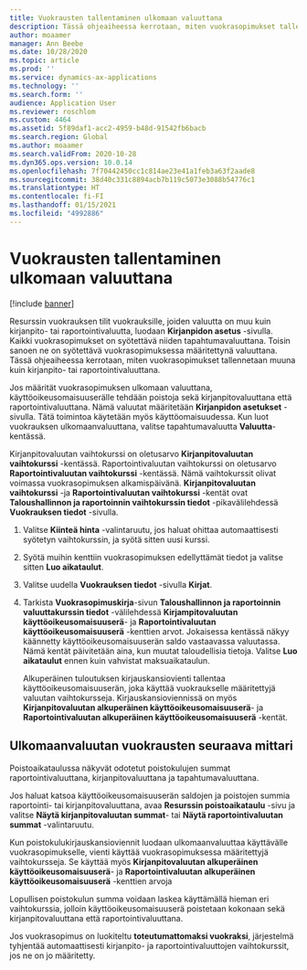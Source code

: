 ```yaml
---
title: Vuokrausten tallentaminen ulkomaan valuuttana
description: Tässä ohjeaiheessa kerrotaan, miten vuokrasopimukset tallennetaan muuna kuin kirjanpito- tai raportointivaluuttana.
author: moaamer
manager: Ann Beebe
ms.date: 10/28/2020
ms.topic: article
ms.prod: ''
ms.service: dynamics-ax-applications
ms.technology: ''
ms.search.form: ''
audience: Application User
ms.reviewer: roschlom
ms.custom: 4464
ms.assetid: 5f89daf1-acc2-4959-b48d-91542fb6bacb
ms.search.region: Global
ms.author: moaamer
ms.search.validFrom: 2020-10-28
ms.dyn365.ops.version: 10.0.14
ms.openlocfilehash: 7f70442450cc1c814ae23e41a1feb3a63f2aade8
ms.sourcegitcommit: 38d40c331c8894acb7b119c5073e3088b54776c1
ms.translationtype: HT
ms.contentlocale: fi-FI
ms.lasthandoff: 01/15/2021
ms.locfileid: "4992886"
---
```

# <a name="record-leases-in-foreign-currencies"></a>Vuokrausten tallentaminen ulkomaan valuuttana

[!include [banner](../includes/banner.md)]

Resurssin vuokrauksen tilit vuokrauksille, joiden valuutta on muu kuin kirjanpito- tai raportointivaluutta, luodaan **Kirjanpidon asetus** -sivulla. Kaikki vuokrasopimukset on syötettävä niiden tapahtumavaluuttana. Toisin sanoen ne on syötettävä vuokrasopimuksessa määritettynä valuuttana. Tässä ohjeaiheessa kerrotaan, miten vuokrasopimukset tallennetaan muuna kuin kirjanpito- tai raportointivaluuttana.

Jos määrität vuokrasopimuksen ulkomaan valuuttana, käyttöoikeusomaisuuserälle tehdään poistoja sekä kirjanpitovaluuttana että raportointivaluuttana. Nämä valuutat määritetään **Kirjanpidon asetukset** -sivulla. Tätä toimintoa käytetään myös käyttöomaisuudessa. Kun luot vuokrauksen ulkomaanvaluuttana, valitse tapahtumavaluutta **Valuutta**-kentässä.

Kirjanpitovaluutan vaihtokurssi on oletusarvo **Kirjanpitovaluutan vaihtokurssi** -kentässä. Raportointivaluutan vaihtokurssi on oletusarvo **Raportointivaluutan vaihtokurssi** -kentässä. Nämä vaihtokurssit olivat voimassa vuokrasopimuksen alkamispäivänä. **Kirjanpitovaluutan vaihtokurssi** -ja **Raportointivaluutan vaihtokurssi** -kentät ovat **Taloushallinnon ja raportoinnin vaihtokurssin tiedot** -pikavälilehdessä **Vuokrauksen tiedot** -sivulla.

1. Valitse **Kiinteä hinta** -valintaruutu, jos haluat ohittaa automaattisesti syötetyn vaihtokurssin, ja syötä sitten uusi kurssi.
2. Syötä muihin kenttiin vuokrasopimuksen edellyttämät tiedot ja valitse sitten **Luo aikataulut**.
3. Valitse uudella **Vuokrauksen tiedot** -sivulla **Kirjat**.
4. Tarkista **Vuokrasopimuskirja**-sivun **Taloushallinnon ja raportoinnin valuuttakurssin tiedot** -välilehdessä **Kirjampitovaluutan käyttöoikeusomaisuuserä**- ja **Raportointivaluutan käyttöoikeusomaisuuserä** -kenttien arvot. Jokaisessa kentässä näkyy käännetty käyttöoikeusomaisuuserän saldo vastaavassa valuutassa. Nämä kentät päivitetään aina, kun muutat taloudellisia tietoja. Valitse **Luo aikataulut** ennen kuin vahvistat maksuaikataulun.

    Alkuperäinen tuloutuksen kirjauskansiovienti tallentaa käyttöoikeusomaisuuserän, joka käyttää vuokraukselle määritettyjä valuutan vaihtokursseja. Kirjauskansioviennissä on myös **Kirjanpitovaluutan alkuperäinen käyttöoikeusomaisuuserä**- ja **Raportointivaluutan alkuperäinen käyttöoikeusomaisuuserä** -kentät.

## <a name="subsequent-measurement-for-foreign-currency-leases"></a>Ulkomaanvaluutan vuokrausten seuraava mittari

Poistoaikataulussa näkyvät odotetut poistokulujen summat raportointivaluuttana, kirjanpitovaluuttana ja tapahtumavaluuttana.

Jos haluat katsoa käyttöoikeusomaisuuserän saldojen ja poistojen summia raportointi- tai kirjanpitovaluuttana, avaa **Resurssin poistoaikataulu** -sivu ja valitse **Näytä kirjanpitovaluutan summat**- tai **Näytä raportointivaluutan summat** -valintaruutu.

Kun poistokulukirjauskansioviennit luodaan ulkomaanvaluuttaa käyttävälle vuokrasopimukselle, vienti käyttää vuokrasopimuksessa määritettyjä vaihtokursseja. Se käyttää myös **Kirjanpitovaluutan alkuperäinen käyttöoikeusomaisuuserä**- ja **Raportointivaluutan alkuperäinen käyttöoikeusomaisuuserä** -kenttien arvoja

Lopullisen poistokulun summa voidaan laskea käyttämällä hieman eri vaihtokurssia, jolloin käyttöoikeusomaisuuserä poistetaan kokonaan sekä kirjanpitovaluuttana että raportointivaluuttana.

Jos vuokrasopimus on luokiteltu **toteutumattomaksi vuokraksi**, järjestelmä tyhjentää automaattisesti kirjanpito- ja raportointivaluuttojen vaihtokurssit, jos ne on jo määritetty.
